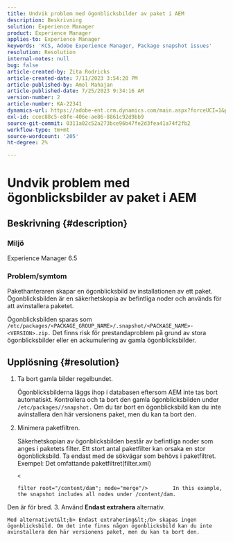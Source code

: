 ```yaml
---
title: Undvik problem med ögonblicksbilder av paket i AEM
description: Beskrivning
solution: Experience Manager
product: Experience Manager
applies-to: Experience Manager
keywords: 'KCS, Adobe Experience Manager, Package snapshot issues'
resolution: Resolution
internal-notes: null
bug: false
article-created-by: Zita Rodricks
article-created-date: 7/11/2023 3:54:20 PM
article-published-by: Amol Mahajan
article-published-date: 7/25/2023 9:34:16 AM
version-number: 2
article-number: KA-22341
dynamics-url: https://adobe-ent.crm.dynamics.com/main.aspx?forceUCI=1&pagetype=entityrecord&etn=knowledgearticle&id=948ec030-0320-ee11-9cbe-6045bd006239
exl-id: ccec88c5-e8fe-406e-ae86-8861c92d9bb9
source-git-commit: 0311a02c52a273bce96b47fe2d3fea41a74f2fb2
workflow-type: tm+mt
source-wordcount: '205'
ht-degree: 2%

---
```


# Undvik problem med ögonblicksbilder av paket i AEM

## Beskrivning {#description}


### <b>Miljö</b>

Experience Manager 6.5



### <b>Problem/symtom</b>

Pakethanteraren skapar en ögonblicksbild av installationen av ett paket. Ögonblicksbilden är en säkerhetskopia av befintliga noder och används för att avinstallera paketet.

Ögonblicksbilden sparas som `/etc/packages/<PACKAGE_GROUP_NAME>/.snapshot/<PACKAGE_NAME>-<VERSION>.zip.` Det finns risk för prestandaproblem på grund av stora ögonblicksbilder eller en ackumulering av gamla ögonblicksbilder.


## Upplösning {#resolution}


1. Ta bort gamla bilder regelbundet.

   Ögonblicksbilderna läggs ihop i databasen eftersom AEM inte tas bort automatiskt. Kontrollera och ta bort den gamla ögonblicksbilden under `/etc/packages//snapshot.` Om du tar bort en ögonblicksbild kan du inte avinstallera den här versionens paket, men du kan ta bort den.


2. Minimera paketfiltren.

   Säkerhetskopian av ögonblicksbilden består av befintliga noder som anges i paketets filter. Ett stort antal paketfilter kan orsaka en stor ögonblicksbild. Ta endast med de sökvägar som behövs i paketfiltret. Exempel: Det omfattande paketfiltret(filter.xml)



   `<`


   ```
   filter root="/content/dam"; mode="merge"/>        In this example, the snapshot includes all nodes under /content/dam.
   ```

Den är för bred.
3. Använd <b>Endast extrahera</b> alternativ.

    Med alternativet&lt;b> Endast extrahering&lt;/b> skapas ingen ögonblicksbild. Om det inte finns någon ögonblicksbild kan du inte avinstallera den här versionens paket, men du kan ta bort den.
    
